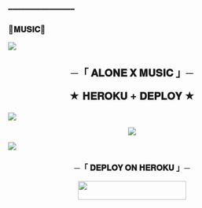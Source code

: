 ━━━━━━━━━━━━━━━━
### 🌷𝐌𝐔𝐒𝐈𝐂🌷

<!--
**_l** is a ✨ _special_ ✨ repository because its `README.md` (this file) appears on your GitHub profile.


<p align="center">
    <b>ᴠɪsɪᴛᴏʀs</b><br>
 -->    <img align="middle" src="https://profile-counter.glitch.me/_ll_SARKAR_BABE_ll/count.svg" />
</p>




<h2 align="center">
    ─「 𝐀𝐋𝐎𝐍𝐄 𝐗 𝐌𝐔𝐒𝐈𝐂 」─

★ 𝐇𝐄𝐑𝐎𝐊𝐔 + 𝐃𝐄𝐏𝐋𝐎𝐘 ★
</h2>
<img src="https://readme-typing-svg.herokuapp.com?color=FF0000&width=420&lines=💥𝐃𝐄𝐏𝐋𝐎𝐘+𝐎𝐍+𝐇𝐄𝐑𝐎𝐊𝐔💥;⚡+𝐍𝐎+𝐇𝐄𝐑𝐎𝐊𝐔+𝐁𝐀𝐍+𝐁𝐀𝐁𝐘+𝐅𝐔𝐋𝐋+𝐒𝐀𝐅𝐄+𝐑𝐄𝐏𝐎+📍+𝐑𝐄𝐏𝐎+𝐄𝐃𝐈𝐓+𝐒𝐀𝐑𝐊𝐀𝐑+𝐎𝐏𝐏+🎭">
<p align="center">
  <img src="https:https://telegra.ph/file/591c9428e1cc3c534346d.jpg">
</p>
<img src="https://readme-typing-svg.herokuapp.com?color=FF0000&width=420&lines=💥+𝐌𝐘+𝐁𝐎𝐓+➣ [❛-𝐑α∂нα᭄ [🚩] Ɽoboʈ 🎸](https://t.me/op_best_besties_bot)**



<img src="https://readme-typing-svg.herokuapp.com?color=FF0000&width=420&lines=🔥𝗙𝗢𝗥𝗞+𝗧𝗛𝗜𝗦+𝗥𝗘𝗣𝗢+𝗙𝗜𝗥𝗦𝗧𝗟𝗬🔥">


<h3 align="center">
    ─「 𝐃𝐄𝐏𝐋𝐎𝐘 𝐎𝐍 𝐇𝐄𝐑𝐎𝐊𝐔 」─
</h3>

<p align="center"><a href="https://dashboard.heroku.com/new?template=https://github.com/HackerXNetwork/HACKER-X-MUSIC"> <img src="https://img.shields.io/badge/Deploy%20On%20Heroku-black?style=for-the-badge&logo=heroku" width="220" height="38.45"/></a></p>

<h3 align="center">
